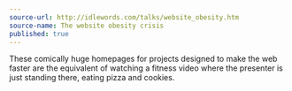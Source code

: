 ```yaml
---
source-url: http://idlewords.com/talks/website_obesity.htm
source-name: The website obesity crisis
published: true
---
```

These comically huge homepages for projects designed to make the web faster are the equivalent of watching a fitness video where the presenter is just standing there, eating pizza and cookies. 
